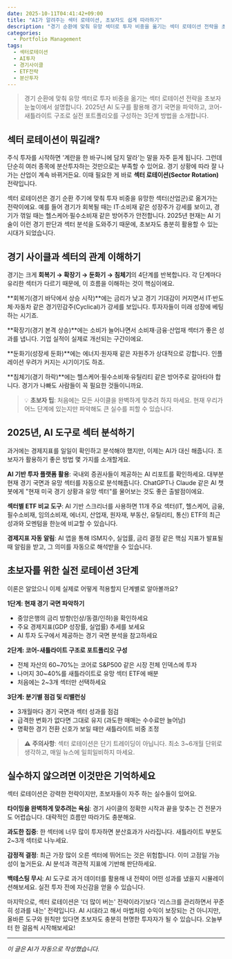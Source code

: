 ```yaml
---
date: 2025-10-11T04:41:42+09:00
title: "AI가 알려주는 섹터 로테이션, 초보자도 쉽게 따라하기"
description: "경기 순환에 맞춰 유망 섹터로 투자 비중을 옮기는 섹터 로테이션 전략을 초보자 눈높이에서 설명합니다. 2025년 AI 도구를 활용해 경기 국면을 파악하고, 코어-새틀라이트 구조로 실전 포트폴리오를 구성하는 3단계 방법을 소개합니다."
categories:
  - Portfolio Management
tags:
  - 섹터로테이션
  - AI투자
  - 경기사이클
  - ETF전략
  - 분산투자
---
```


> 경기 순환에 맞춰 유망 섹터로 투자 비중을 옮기는 섹터 로테이션 전략을 초보자 눈높이에서 설명합니다. 2025년 AI 도구를 활용해 경기 국면을 파악하고, 코어-새틀라이트 구조로 실전 포트폴리오를 구성하는 3단계 방법을 소개합니다.


## 섹터 로테이션이 뭐길래?

주식 투자를 시작하면 '계란을 한 바구니에 담지 말라'는 말을 자주 듣게 됩니다. 그런데 단순히 여러 종목에 분산투자하는 것만으로는 부족할 수 있어요. 경기 상황에 따라 잘 나가는 산업이 계속 바뀌거든요. 이때 필요한 게 바로 **섹터 로테이션(Sector Rotation)** 전략입니다.

섹터 로테이션은 경기 순환 주기에 맞춰 투자 비중을 유망한 섹터(산업군)로 옮겨가는 전략이에요. 예를 들어 경기가 회복될 때는 IT·소비재 같은 성장주가 강세를 보이고, 경기가 꺾일 때는 헬스케어·필수소비재 같은 방어주가 안전합니다. 2025년 현재는 AI 기술이 이런 경기 판단과 섹터 분석을 도와주기 때문에, 초보자도 충분히 활용할 수 있는 시대가 되었습니다.

## 경기 사이클과 섹터의 관계 이해하기

경기는 크게 **회복기 → 확장기 → 둔화기 → 침체기**의 4단계를 반복합니다. 각 단계마다 유리한 섹터가 다르기 때문에, 이 흐름을 이해하는 것이 핵심이에요.

**회복기(경기 바닥에서 상승 시작)**에는 금리가 낮고 경기 기대감이 커지면서 IT·반도체·자동차 같은 경기민감주(Cyclical)가 강세를 보입니다. 투자자들이 미래 성장에 베팅하는 시기죠.

**확장기(경기 본격 상승)**에는 소비가 늘어나면서 소비재·금융·산업재 섹터가 좋은 성과를 냅니다. 기업 실적이 실제로 개선되는 구간이에요.

**둔화기(성장세 둔화)**에는 에너지·원자재 같은 자원주가 상대적으로 강합니다. 인플레이션 우려가 커지는 시기이기도 하죠.

**침체기(경기 하락)**에는 헬스케어·필수소비재·유틸리티 같은 방어주로 갈아타야 합니다. 경기가 나빠도 사람들이 꼭 필요한 것들이니까요.

> 💡 **초보자 팁**: 처음에는 모든 사이클을 완벽하게 맞추려 하지 마세요. 현재 우리가 어느 단계에 있는지만 파악해도 큰 실수를 피할 수 있습니다.

## 2025년, AI 도구로 섹터 분석하기

과거에는 경제지표를 일일이 확인하고 분석해야 했지만, 이제는 AI가 대신 해줍니다. 초보자가 활용하기 좋은 방법 몇 가지를 소개할게요.

**AI 기반 투자 플랫폼 활용**: 국내외 증권사들이 제공하는 AI 리포트를 확인하세요. 대부분 현재 경기 국면과 유망 섹터를 자동으로 분석해줍니다. ChatGPT나 Claude 같은 AI 챗봇에게 "현재 미국 경기 상황과 유망 섹터"를 물어보는 것도 좋은 출발점이에요.

**섹터별 ETF 비교 도구**: AI 기반 스크리너를 사용하면 11개 주요 섹터(IT, 헬스케어, 금융, 필수소비재, 임의소비재, 에너지, 산업재, 원자재, 부동산, 유틸리티, 통신) ETF의 최근 성과와 모멘텀을 한눈에 비교할 수 있습니다.

**경제지표 자동 알림**: AI 앱을 통해 ISM지수, 실업률, 금리 결정 같은 핵심 지표가 발표될 때 알림을 받고, 그 의미를 자동으로 해석받을 수 있습니다.

## 초보자를 위한 실전 로테이션 3단계

이론은 알았으니 이제 실제로 어떻게 적용할지 단계별로 알아볼까요?

**1단계: 현재 경기 국면 파악하기**
- 중앙은행의 금리 방향(인상/동결/인하)을 확인하세요
- 주요 경제지표(GDP 성장률, 실업률) 추세를 보세요
- AI 투자 도구에서 제공하는 경기 국면 분석을 참고하세요

**2단계: 코어-새틀라이트 구조로 포트폴리오 구성**
- 전체 자산의 60~70%는 코어로 S&P500 같은 시장 전체 인덱스에 투자
- 나머지 30~40%를 새틀라이트로 유망 섹터 ETF에 배분
- 처음에는 2~3개 섹터만 선택하세요

**3단계: 분기별 점검 및 리밸런싱**
- 3개월마다 경기 국면과 섹터 성과를 점검
- 급격한 변화가 없다면 그대로 유지 (과도한 매매는 수수료만 늘어남)
- 명확한 경기 전환 신호가 보일 때만 새틀라이트 비중 조정

> ⚠️ **주의사항**: 섹터 로테이션은 단기 트레이딩이 아닙니다. 최소 3~6개월 단위로 생각하고, 매일 뉴스에 일희일비하지 마세요.

## 실수하지 않으려면 이것만은 기억하세요

섹터 로테이션은 강력한 전략이지만, 초보자들이 자주 하는 실수들이 있어요.

**타이밍을 완벽하게 맞추려는 욕심**: 경기 사이클의 정확한 시작과 끝을 맞추는 건 전문가도 어렵습니다. 대략적인 흐름만 따라가도 충분해요.

**과도한 집중**: 한 섹터에 너무 많이 투자하면 분산효과가 사라집니다. 새틀라이트 부분도 2~3개 섹터로 나누세요.

**감정적 결정**: 최근 가장 많이 오른 섹터에 뛰어드는 것은 위험합니다. 이미 고점일 가능성이 높거든요. AI 분석과 객관적 지표에 기반해 판단하세요.

**백테스팅 무시**: AI 도구로 과거 데이터를 활용해 내 전략이 어떤 성과를 냈을지 시뮬레이션해보세요. 실전 투자 전에 자신감을 얻을 수 있습니다.

마지막으로, 섹터 로테이션은 '더 많이 버는' 전략이라기보다 '리스크를 관리하면서 꾸준히 성과를 내는' 전략입니다. AI 시대라고 해서 마법처럼 수익이 보장되는 건 아니지만, 올바른 도구와 원칙만 있다면 초보자도 충분히 현명한 투자자가 될 수 있습니다. 오늘부터 한 걸음씩 시작해보세요!

<!-- more -->

---

*이 글은 AI가 자동으로 작성했습니다.*
